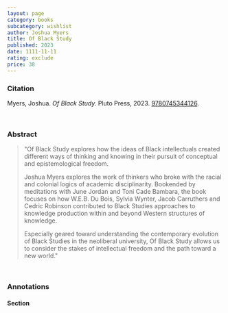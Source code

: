 ```yaml
---
layout: page
category: books
subcategory: wishlist
author: Joshua Myers
title: Of Black Study
published: 2023
date: 1111-11-11
rating: exclude
price: 38
---
```


### Citation

Myers, Joshua. *Of Black Study.* Pluto Press, 2023. [9780745344126](https://www.plutobooks.com/9780745344126/of-black-study/).

<br>

### Abstract

> "Of Black Study explores how the ideas of Black intellectuals created different ways of thinking and knowing in their pursuit of conceptual and epistemological freedom.
>
> Joshua Myers explores the work of thinkers who broke with the racial and colonial logics of academic disciplinarity. Bookended by meditations with June Jordan and Toni Cade Bambara, the book focuses on how W.E.B. Du Bois, Sylvia Wynter, Jacob Carruthers and Cedric Robinson contributed to Black Studies approaches to knowledge production within and beyond Western structures of knowledge.
>
> Especially geared toward understanding the contemporary evolution of Black Studies in the neoliberal university, Of Black Study allows us to consider the stakes of intellectual freedom and the path toward a new world."

<br>

### Annotations

#### Section

<br>
